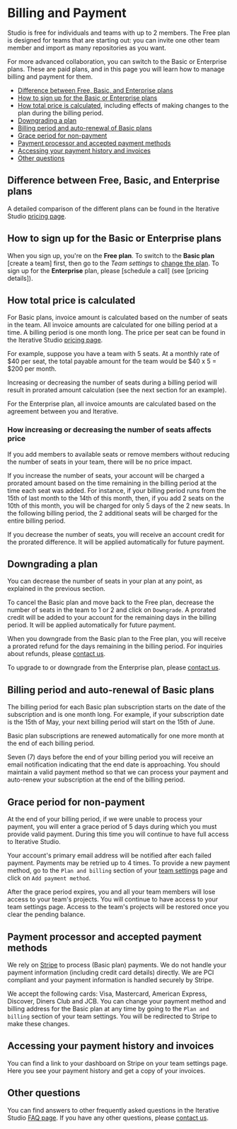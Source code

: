 # Billing and Payment

Studio is free for individuals and teams with up to 2 members. The Free plan is
designed for teams that are starting out: you can invite one other team member
and import as many repositories as you want.

For more advanced collaboration, you can switch to the Basic or Enterprise
plans. These are paid plans, and in this page you will learn how to manage
billing and payment for them.

- [Difference between Free, Basic, and Enterprise plans](#difference-between-free-basic-and-enterprise-plans)
- [How to sign up for the Basic or Enterprise plans](#how-to-sign-up-for-the-basic-or-enterprise-plans)
- [How total price is calculated](#how-total-price-is-calculated), including
  effects of making changes to the plan during the billing period.
- [Downgrading a plan](#downgrading-a-plan)
- [Billing period and auto-renewal of Basic plans](#billing-period-and-auto-renewal-of-basic-plans)
- [Grace period for non-payment](#grace-period-for-non-payment)
- [Payment processor and accepted payment methods](#payment-processor-and-accepted-payment-methods)
- [Accessing your payment history and invoices](#accessing-your-payment-history-and-invoices)
- [Other questions](#other-questions)

## Difference between Free, Basic, and Enterprise plans

A detailed comparison of the different plans can be found in the Iterative
Studio [pricing page](https://studio.iterative.ai/pricing).

## How to sign up for the Basic or Enterprise plans

When you sign up, you're on the **Free plan**. To switch to the **Basic plan**
[create a team] first, then go to the _Team settings_ to [change the plan]. To
sign up for the **Enterprise** plan, please [schedule a call] (see [pricing
details]).

[change the plan]:
  /doc/studio/user-guide/teams#change-your-team-plan-and-team-size
[contact us]: /doc/studio/troubleshooting#support

## How total price is calculated

For Basic plans, invoice amount is calculated based on the number of seats in
the team. All invoice amounts are calculated for one billing period at a time. A
billing period is one month long. The price per seat can be found in the
Iterative Studio [pricing page](https://studio.iterative.ai/pricing).

For example, suppose you have a team with 5 seats. At a monthly rate of $40 per
seat, the total payable amount for the team would be $40 x 5 = $200 per month.

Increasing or decreasing the number of seats during a billing period will result
in prorated amount calculation (see the next section for an example).

For the Enterprise plan, all invoice amounts are calculated based on the
agreement between you and Iterative.

### How increasing or decreasing the number of seats affects price

If you add members to available seats or remove members without reducing the
number of seats in your team, there will be no price impact.

If you increase the number of seats, your account will be charged a prorated
amount based on the time remaining in the billing period at the time each seat
was added. For instance, if your billing period runs from the 15th of last month
to the 14th of this month, then, if you add 2 seats on the 10th of this month,
you will be charged for only 5 days of the 2 new seats. In the following billing
period, the 2 additional seats will be charged for the entire billing period.

If you decrease the number of seats, you will receive an account credit for the
prorated difference. It will be applied automatically for future payment.

## Downgrading a plan

You can decrease the number of seats in your plan at any point, as explained in
the previous section.

To cancel the Basic plan and move back to the Free plan, decrease the number of
seats in the team to 1 or 2 and click on `Downgrade`. A prorated credit will be
added to your account for the remaining days in the billing period. It will be
applied automatically for future payment.

When you downgrade from the Basic plan to the Free plan, you will receive a
prorated refund for the days remaining in the billing period. For inquiries
about refunds, please [contact us].

To upgrade to or downgrade from the Enterprise plan, please [contact us].

## Billing period and auto-renewal of Basic plans

The billing period for each Basic plan subscription starts on the date of the
subscription and is one month long. For example, if your subscription date is
the 15th of May, your next billing period will start on the 15th of June.

Basic plan subscriptions are renewed automatically for one more month at the end
of each billing period.

Seven (7) days before the end of your billing period you will receive an email
notification indicating that the end date is approaching. You should maintain a
valid payment method so that we can process your payment and auto-renew your
subscription at the end of the billing period.

## Grace period for non-payment

At the end of your billing period, if we were unable to process your payment,
you will enter a grace period of 5 days during which you must provide valid
payment. During this time you will continue to have full access to Iterative
Studio.

Your account's primary email address will be notified after each failed payment.
Payments may be retried up to 4 times. To provide a new payment method, go to
the `Plan and billing` section of your [team settings] page and click on
`Add payment method`.

After the grace period expires, you and all your team members will lose access
to your team's projects. You will continue to have access to your team settings
page. Access to the team's projects will be restored once you clear the pending
balance.

[team settings]: /doc/studio/user-guide/teams#settings

## Payment processor and accepted payment methods

We rely on [Stripe](https://stripe.com/) to process (Basic plan) payments. We do
not handle your payment information (including credit card details) directly. We
are PCI compliant and your payment information is handled securely by Stripe.

We accept the following cards: Visa, Mastercard, American Express, Discover,
Diners Club and JCB. You can change your payment method and billing address for
the Basic plan at any time by going to the `Plan and billing` section of your
team settings. You will be redirected to Stripe to make these changes.

## Accessing your payment history and invoices

You can find a link to your dashboard on Stripe on your team settings page. Here
you see your payment history and get a copy of your invoices.

## Other questions

You can find answers to other frequently asked questions in the Iterative Studio
[FAQ page](https://studio.iterative.ai/faq). If you have any other questions,
please [contact us].

